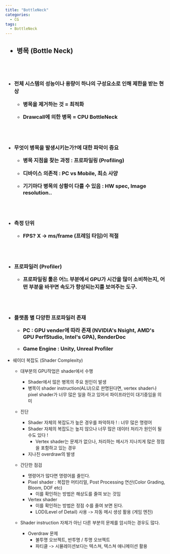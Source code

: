 ```yaml
---
title: "BottleNeck"
categories:
  - CG
tags:
  - BottleNeck
---
```


<h2>

- 병목 (Bottle Neck)

</h2>

<br>
<br>

<h3>

- 전체 시스템의 성능이나 용량이 하나의 구성요소로 인해 제한을 받는 현상

	- 병목을 제거하는 것 = 최적화

	- Drawcall에 의한 병목 = CPU BottleNeck

<br>
<br>

- 무엇이 병목을 발생시키는가?에 대한 파악이 중요

	- 병목 지점을 찾는 과정 : 프로파일링 (Profiling)

	- 디바이스 의존적 : PC vs Mobile, 최소 사양

	- 기기마다 병목의 상황이 다를 수 있음 : HW spec, Image resolution..

<br>
<br>

- 측정 단위

	- FPS? X -> ms/frame (프레임 타임)이 적절

<br>
<br>

- 프로파일러 (Profiler)

	- 프로파일링 툴은 어느 부분에서 GPU가 시간을 많이 소비하는지, 어떤 부분을 바꾸면 속도가 향상되는지를 보여주는 도구.

<br>
<br>
	
- 플랫폼 별 다양한 프로파일러 존재

	- PC : GPU vender에 따라 존재 (NVIDIA's Nsight, AMD's GPU PerfStudio, Intel's GPA), RenderDoc

	- Game Engine : Unity, Unreal Profiler
		
</h3>

- 쉐이더 복잡도 (Shader Complexity)

	- 대부분의 GPU작업은 shader에서 수행
		- Shader에서 많은 병목의 주요 원인이 발생
		- 병목이 shader instruction(ALU)으로 판명된다면, vertex shader나 pixel shader가 너무 많은 일을 하고 있어서 파이프라인이 대기중임을 의미

	- 진단
		- Shader 자체의 복잡도가 높은 경우를 파악하자 ! : 너무 많은 명령어
		- Shader 자체의 복잡도는 높지 않으나 너무 많은 데이터 처리가 원인이 될 수도 있다 !
			- Vertex shader는 문제가 없으나, 처리하는 메시가 지나치게 많은 정점을 포함하고 있는 경우
		- 지나친 overdraw의 발생

	- 간단한 점검
		- 명령어가 많다면 명령어를 줄인다.
		- Pixel shader : 복잡한 머티리얼, Post Processing 연산(Color Grading, Bloom, DOF etc)
			- 이를 확인하는 방법은 해상도를 줄여 보는 것임
		- Vertex shader
			- 이를 확인하는 방법은 정점 수를 줄여 보면 된다.
			- LOD(Level of Detail) 사용 -> 자동 메시 생성 활용 (게임 엔진)
		
	- Shader instruction 자체가 아닌 다른 부분의 문제를 암시하는 경우도 많다.
		- Overdraw 문제
			- 불투명 오브젝트, 반투명 / 투명 오브젝트
			- 파티클 -> 시뮬레이션보다는 텍스쳐, 텍스쳐 애니메이션 활용

	
</h3>